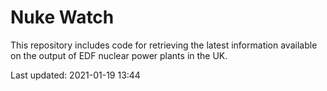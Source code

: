 # Nuke Watch

This repository includes code for retrieving the latest information available on the output of EDF nuclear power plants in the UK.

Last updated: 2021-01-19 13:44